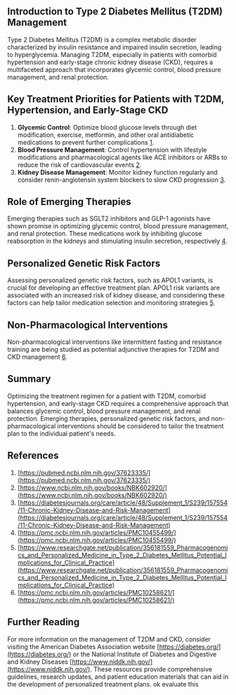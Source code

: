 
## Introduction to Type 2 Diabetes Mellitus (T2DM) Management

Type 2 Diabetes Mellitus (T2DM) is a complex metabolic disorder characterized by insulin resistance and impaired insulin secretion, leading to hyperglycemia. Managing T2DM, especially in patients with comorbid hypertension and early-stage chronic kidney disease (CKD), requires a multifaceted approach that incorporates glycemic control, blood pressure management, and renal protection.

## Key Treatment Priorities for Patients with T2DM, Hypertension, and Early-Stage CKD

1. **Glycemic Control**: Optimize blood glucose levels through diet modification, exercise, metformin, and other oral antidiabetic medications to prevent further complications [1](https://pubmed.ncbi.nlm.nih.gov/37623335/).
2. **Blood Pressure Management**: Control hypertension with lifestyle modifications and pharmacological agents like ACE inhibitors or ARBs to reduce the risk of cardiovascular events [2](https://www.ncbi.nlm.nih.gov/books/NBK602920/).
3. **Kidney Disease Management**: Monitor kidney function regularly and consider renin-angiotensin system blockers to slow CKD progression [3](https://diabetesjournals.org/care/article/48/Supplement_1/S239/157554/11-Chronic-Kidney-Disease-and-Risk-Management).

## Role of Emerging Therapies

Emerging therapies such as SGLT2 inhibitors and GLP-1 agonists have shown promise in optimizing glycemic control, blood pressure management, and renal protection. These medications work by inhibiting glucose reabsorption in the kidneys and stimulating insulin secretion, respectively [4](https://pmc.ncbi.nlm.nih.gov/articles/PMC10455499/).

## Personalized Genetic Risk Factors

Assessing personalized genetic risk factors, such as APOL1 variants, is crucial for developing an effective treatment plan. APOL1 risk variants are associated with an increased risk of kidney disease, and considering these factors can help tailor medication selection and monitoring strategies [5](https://www.researchgate.net/publication/356181559_Pharmacogenomics_and_Personalized_Medicine_in_Type_2_Diabetes_Mellitus_Potential_Implications_for_Clinical_Practice).

## Non-Pharmacological Interventions

Non-pharmacological interventions like intermittent fasting and resistance training are being studied as potential adjunctive therapies for T2DM and CKD management [6](https://pmc.ncbi.nlm.nih.gov/articles/PMC10258621/).

## Summary

Optimizing the treatment regimen for a patient with T2DM, comorbid hypertension, and early-stage CKD requires a comprehensive approach that balances glycemic control, blood pressure management, and renal protection. Emerging therapies, personalized genetic risk factors, and non-pharmacological interventions should be considered to tailor the treatment plan to the individual patient's needs.

## References

1. [https://pubmed.ncbi.nlm.nih.gov/37623335/](https://pubmed.ncbi.nlm.nih.gov/37623335/)
2. [https://www.ncbi.nlm.nih.gov/books/NBK602920/](https://www.ncbi.nlm.nih.gov/books/NBK602920/)
3. [https://diabetesjournals.org/care/article/48/Supplement_1/S239/157554/11-Chronic-Kidney-Disease-and-Risk-Management](https://diabetesjournals.org/care/article/48/Supplement_1/S239/157554/11-Chronic-Kidney-Disease-and-Risk-Management)
4. [https://pmc.ncbi.nlm.nih.gov/articles/PMC10455499/](https://pmc.ncbi.nlm.nih.gov/articles/PMC10455499/)
5. [https://www.researchgate.net/publication/356181559_Pharmacogenomics_and_Personalized_Medicine_in_Type_2_Diabetes_Mellitus_Potential_Implications_for_Clinical_Practice](https://www.researchgate.net/publication/356181559_Pharmacogenomics_and_Personalized_Medicine_in_Type_2_Diabetes_Mellitus_Potential_Implications_for_Clinical_Practice)
6. [https://pmc.ncbi.nlm.nih.gov/articles/PMC10258621/](https://pmc.ncbi.nlm.nih.gov/articles/PMC10258621/)

## Further Reading

For more information on the management of T2DM and CKD, consider visiting the American Diabetes Association website [https://diabetes.org/](https://diabetes.org/) or the National Institute of Diabetes and Digestive and Kidney Diseases [https://www.niddk.nih.gov/](https://www.niddk.nih.gov/). These resources provide comprehensive guidelines, research updates, and patient education materials that can aid in the development of personalized treatment plans. ok evaluate this
